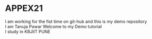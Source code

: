 # APPEX21
I am working for the fist time on git-hub and this is my demo repository  
I am Tanuja Pawar 
Welcome to my Demo tutorial <br> I study in KBJIIT PUNE
